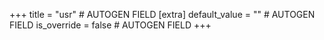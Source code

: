 +++
title = "usr" # AUTOGEN FIELD
[extra]
default_value = "" # AUTOGEN FIELD
is_override = false # AUTOGEN FIELD
+++